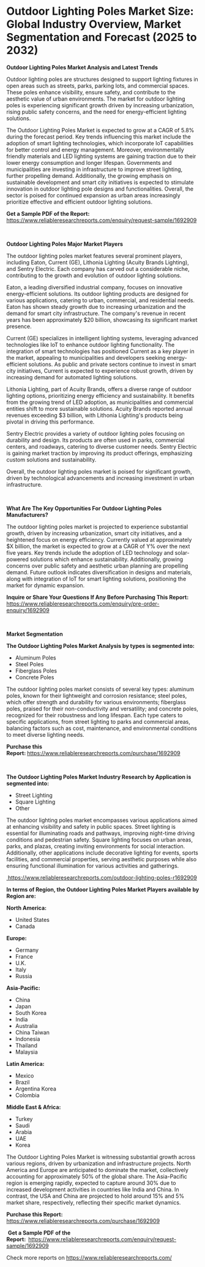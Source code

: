 <p><h1>Outdoor Lighting Poles Market Size: Global Industry Overview, Market Segmentation and Forecast (2025 to 2032)</h1></p><p><strong>Outdoor Lighting Poles Market Analysis and Latest Trends</strong></p>
<p><p>Outdoor lighting poles are structures designed to support lighting fixtures in open areas such as streets, parks, parking lots, and commercial spaces. These poles enhance visibility, ensure safety, and contribute to the aesthetic value of urban environments. The market for outdoor lighting poles is experiencing significant growth driven by increasing urbanization, rising public safety concerns, and the need for energy-efficient lighting solutions.</p><p>The Outdoor Lighting Poles Market is expected to grow at a CAGR of 5.8% during the forecast period. Key trends influencing this market include the adoption of smart lighting technologies, which incorporate IoT capabilities for better control and energy management. Moreover, environmentally friendly materials and LED lighting systems are gaining traction due to their lower energy consumption and longer lifespan. Governments and municipalities are investing in infrastructure to improve street lighting, further propelling demand. Additionally, the growing emphasis on sustainable development and smart city initiatives is expected to stimulate innovation in outdoor lighting pole designs and functionalities. Overall, the sector is poised for continued expansion as urban areas increasingly prioritize effective and efficient outdoor lighting solutions.</p></p>
<p><strong>Get a Sample PDF of the Report:&nbsp;</strong> <a href="https://www.reliableresearchreports.com/enquiry/request-sample/1692909?utm_campaign=2526&utm_medium=2&utm_source=Github&utm_content=ia&utm_term=19022025&utm_id=outdoor-lighting-poles">https://www.reliableresearchreports.com/enquiry/request-sample/1692909</a></p>
<p>&nbsp;</p>
<p><strong>Outdoor Lighting Poles Major Market Players</strong></p>
<p><p>The outdoor lighting poles market features several prominent players, including Eaton, Current (GE), Lithonia Lighting (Acuity Brands Lighting), and Sentry Electric. Each company has carved out a considerable niche, contributing to the growth and evolution of outdoor lighting solutions.</p><p>Eaton, a leading diversified industrial company, focuses on innovative energy-efficient solutions. Its outdoor lighting products are designed for various applications, catering to urban, commercial, and residential needs. Eaton has shown steady growth due to increasing urbanization and the demand for smart city infrastructure. The company's revenue in recent years has been approximately $20 billion, showcasing its significant market presence.</p><p>Current (GE) specializes in intelligent lighting systems, leveraging advanced technologies like IoT to enhance outdoor lighting functionality. The integration of smart technologies has positioned Current as a key player in the market, appealing to municipalities and developers seeking energy-efficient solutions. As public and private sectors continue to invest in smart city initiatives, Current is expected to experience robust growth, driven by increasing demand for automated lighting solutions.</p><p>Lithonia Lighting, part of Acuity Brands, offers a diverse range of outdoor lighting options, prioritizing energy efficiency and sustainability. It benefits from the growing trend of LED adoption, as municipalities and commercial entities shift to more sustainable solutions. Acuity Brands reported annual revenues exceeding $3 billion, with Lithonia Lighting's products being pivotal in driving this performance.</p><p>Sentry Electric provides a variety of outdoor lighting poles focusing on durability and design. Its products are often used in parks, commercial centers, and roadways, catering to diverse customer needs. Sentry Electric is gaining market traction by improving its product offerings, emphasizing custom solutions and sustainability.</p><p>Overall, the outdoor lighting poles market is poised for significant growth, driven by technological advancements and increasing investment in urban infrastructure.</p></p>
<p>&nbsp;</p>
<p><strong>What Are The Key Opportunities For Outdoor Lighting Poles Manufacturers?</strong></p>
<p><p>The outdoor lighting poles market is projected to experience substantial growth, driven by increasing urbanization, smart city initiatives, and a heightened focus on energy efficiency. Currently valued at approximately $X billion, the market is expected to grow at a CAGR of Y% over the next five years. Key trends include the adoption of LED technology and solar-powered solutions which enhance sustainability. Additionally, growing concerns over public safety and aesthetic urban planning are propelling demand. Future outlook indicates diversification in designs and materials, along with integration of IoT for smart lighting solutions, positioning the market for dynamic expansion.</p></p>
<p><strong>Inquire or Share Your Questions If Any Before Purchasing This Report:</strong> <a href="https://www.reliableresearchreports.com/enquiry/pre-order-enquiry/1692909?utm_campaign=2526&utm_medium=2&utm_source=Github&utm_content=ia&utm_term=19022025&utm_id=outdoor-lighting-poles">https://www.reliableresearchreports.com/enquiry/pre-order-enquiry/1692909</a></p>
<p>&nbsp;</p>
<p><strong>Market Segmentation</strong></p>
<p><strong>The Outdoor Lighting Poles Market Analysis by types is segmented into:</strong></p>
<p><ul><li>Aluminum Poles</li><li>Steel Poles</li><li>Fiberglass Poles</li><li>Concrete Poles</li></ul></p>
<p><p>The outdoor lighting poles market consists of several key types: aluminum poles, known for their lightweight and corrosion resistance; steel poles, which offer strength and durability for various environments; fiberglass poles, praised for their non-conductivity and versatility; and concrete poles, recognized for their robustness and long lifespan. Each type caters to specific applications, from street lighting to parks and commercial areas, balancing factors such as cost, maintenance, and environmental conditions to meet diverse lighting needs.</p></p>
<p><strong>Purchase this Report:&nbsp;</strong><a href="https://www.reliableresearchreports.com/purchase/1692909?utm_campaign=2526&utm_medium=2&utm_source=Github&utm_content=ia&utm_term=19022025&utm_id=outdoor-lighting-poles">https://www.reliableresearchreports.com/purchase/1692909</a></p>
<p>&nbsp;</p>
<p><strong>The Outdoor Lighting Poles Market Industry Research by Application is segmented into:</strong></p>
<p><ul><li>Street Lighting</li><li>Square Lighting</li><li>Other</li></ul></p>
<p><p>The outdoor lighting poles market encompasses various applications aimed at enhancing visibility and safety in public spaces. Street lighting is essential for illuminating roads and pathways, improving night-time driving conditions and pedestrian safety. Square lighting focuses on urban areas, parks, and plazas, creating inviting environments for social interaction. Additionally, other applications include decorative lighting for events, sports facilities, and commercial properties, serving aesthetic purposes while also ensuring functional illumination for various activities and gatherings.</p></p>
<p><a href="https://www.reliableresearchreports.com/outdoor-lighting-poles-r1692909?utm_campaign=2526&utm_medium=2&utm_source=Github&utm_content=ia&utm_term=19022025&utm_id=outdoor-lighting-poles">&nbsp;https://www.reliableresearchreports.com/outdoor-lighting-poles-r1692909</a></p>
<p><strong>In terms of Region, the Outdoor Lighting Poles Market Players available by Region are:</strong></p>
<p>
    <p> <strong> North America: </strong>
        <ul>
            <li>United States</li>
            <li>Canada</li>
        </ul>
        </p> 
    <p> <strong> Europe: </strong>
        <ul>
            <li>Germany</li>
            <li>France</li>
            <li>U.K.</li>
            <li>Italy</li>
            <li>Russia</li>
        </ul>
        </p> 
    <p> <strong> Asia-Pacific: </strong>
        <ul>
            <li>China</li>
            <li>Japan</li>
            <li>South Korea</li>
            <li>India</li>
            <li>Australia</li>
            <li>China Taiwan</li>
            <li>Indonesia</li>
            <li>Thailand</li>
            <li>Malaysia</li>
        </ul>
        </p> 
    <p> <strong> Latin America: </strong>
        <ul>
            <li>Mexico</li>
            <li>Brazil</li>
            <li>Argentina Korea</li>
            <li>Colombia</li>
        </ul>
        </p> 
    <p> <strong> Middle East & Africa: </strong>
        <ul>
            <li>Turkey</li>
            <li>Saudi</li>
            <li>Arabia</li>
            <li>UAE</li>
            <li>Korea</li>
        </ul>
    </p>
    </p>
<p><p>The Outdoor Lighting Poles Market is witnessing substantial growth across various regions, driven by urbanization and infrastructure projects. North America and Europe are anticipated to dominate the market, collectively accounting for approximately 50% of the global share. The Asia-Pacific region is emerging rapidly, expected to capture around 30% due to increased development activities in countries like India and China. In contrast, the USA and China are projected to hold around 15% and 5% market share, respectively, reflecting their specific market dynamics.</p></p>
<p><strong>Purchase this Report: </strong><a href="https://www.reliableresearchreports.com/purchase/1692909?utm_campaign=2526&utm_medium=2&utm_source=Github&utm_content=ia&utm_term=19022025&utm_id=outdoor-lighting-poles">https://www.reliableresearchreports.com/purchase/1692909</a></p>
<p>&nbsp;<strong>Get a Sample PDF of the Report:&nbsp;&nbsp;</strong><a href="https://www.reliableresearchreports.com/enquiry/request-sample/1692909?utm_campaign=2526&utm_medium=2&utm_source=Github&utm_content=ia&utm_term=19022025&utm_id=outdoor-lighting-poles">https://www.reliableresearchreports.com/enquiry/request-sample/1692909</a></p>
<p><strong></strong></p>
<p>Check more reports on <a href="https://www.reliableresearchreports.com/?utm_campaign=2526&utm_medium=2&utm_source=Github&utm_content=ia&utm_term=19022025&utm_id=outdoor-lighting-poles">https://www.reliableresearchreports.com/</a></p>